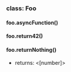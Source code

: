 ### class: Foo

#### foo.asyncFunction()

#### foo.return42()

#### foo.returnNothing()
- returns: <[number]>

